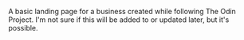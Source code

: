 A basic landing page for a business created while following The Odin Project.
I'm not sure if this will be added to or updated later, but it's possible.